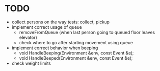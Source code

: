 # TODO
- collect persons on the way
	tests: collect, pickup
- implement correct usage of queue
	- removeFromQueue (when last person going to queued floor leaves elevator)
	- check where to go after starting movement using queue
- implement correct behavior when beeping
	- void HandleBeeping(Environment &env, const Event &e);
	- void HandleBeeped(Environment &env, const Event &e);
- check weight limits